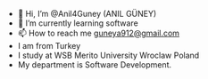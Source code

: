 - 👋 Hi, I’m @Anil4Guney (ANIL GÜNEY)
- 🌱 I’m currently learning software
- 📫 How to reach me guneya912@gmail.com
- I am from Turkey
- I study at WSB Merito University Wroclaw Poland
- My department is Software Development.

<!---
Anil4Guney/Anil4Guney is a ✨ special ✨ repository because its `README.md` (this file) appears on your GitHub profile.
You can click the Preview link to take a look at your changes.
--->
